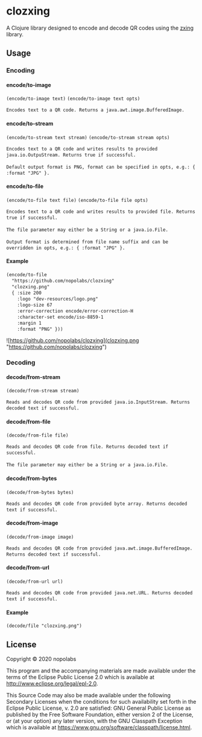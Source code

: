 # clozxing

A Clojure library designed to encode and decode QR codes
using the [zxing](https://github.com/zxing/zxing) library.

## Usage

### Encoding

#### encode/to-image
`(encode/to-image text)` `(encode/to-image text opts)`

    Encodes text to a QR code. Returns a java.awt.image.BufferedImage.

#### encode/to-stream
`(encode/to-stream text stream)` `(encode/to-stream stream opts)`

    Encodes text to a QR code and writes results to provided java.io.OutpuStream. Returns true if successful.

    Default output format is PNG, format can be specified in opts, e.g.: { :format "JPG" }.

#### encode/to-file
`(encode/to-file text file)` `(encode/to-file file opts)`

    Encodes text to a QR code and writes results to provided file. Returns true if successful.

    The file parameter may either be a String or a java.io.File.

    Output format is determined from file name suffix and can be overridden in opts, e.g.: { :format "JPG" }.

#### Example
```
(encode/to-file 
  "https://github.com/nopolabs/clozxing" 
  "clozxing.png" 
  { :size 200
    :logo "dev-resources/logo.png"
    :logo-size 67
    :error-correction encode/error-correction-H
    :character-set encode/iso-8859-1
    :margin 1
    :format "PNG" }))
```
![https://github.com/nopolabs/clozxing](clozxing.png "https://github.com/nopolabs/clozxing")

### Decoding

#### decode/from-stream
`(decode/from-stream stream)`

    Reads and decodes QR code from provided java.io.InputStream. Returns decoded text if successful.

#### decode/from-file
`(decode/from-file file)`

    Reads and decodes QR code from file. Returns decoded text if successful.

    The file parameter may either be a String or a java.io.File.

#### decode/from-bytes
`(decode/from-bytes bytes)`

    Reads and decodes QR code from provided byte array. Returns decoded text if successful.

#### decode/from-image
`(decode/from-image image)`

    Reads and decodes QR code from provided java.awt.image.BufferedImage. Returns decoded text if successful.

#### decode/from-url
`(decode/from-url url)`

    Reads and decodes QR code from provided java.net.URL. Returns decoded text if successful.

#### Example
```
(decode/file "clozxing.png")
```

## License

Copyright © 2020 nopolabs

This program and the accompanying materials are made available under the
terms of the Eclipse Public License 2.0 which is available at
http://www.eclipse.org/legal/epl-2.0.

This Source Code may also be made available under the following Secondary
Licenses when the conditions for such availability set forth in the Eclipse
Public License, v. 2.0 are satisfied: GNU General Public License as published by
the Free Software Foundation, either version 2 of the License, or (at your
option) any later version, with the GNU Classpath Exception which is available
at https://www.gnu.org/software/classpath/license.html.
